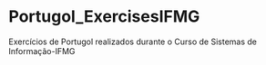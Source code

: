 # Portugol_ExercisesIFMG
Exercícios de Portugol realizados durante o Curso de Sistemas de Informação-IFMG
